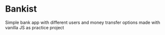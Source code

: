 # Bankist
Simple bank app with different users and money transfer options made with vanilla JS as practice project
